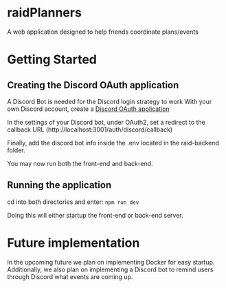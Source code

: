 ﻿# raidPlanners
A web application designed to help friends coordinate plans/events 

# Getting Started

## Creating the Discord OAuth application
A Discord Bot  is needed for the Discord login strategy to work
With your own Discord account, create a [Discord OAuth application](https://discord.com/developers/docs/intro)

In the settings of your Discord bot, under OAuth2, set a redirect to the callback URL (http://localhost:3001/auth/discord/callback)

Finally, add the discord bot info inside the .env located in the raid-backend folder. 

You may now run both the front-end and back-end. 

## Running the application
cd into both directories and enter: 
`npm run dev`

Doing this will either startup the front-end or back-end server.

# Future implementation

In the upcoming future we plan on implementing Docker for easy startup. Additionally, we also 
plan on implementing a Discord bot to remind users through Discord what events are coming up. 
